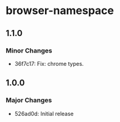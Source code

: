 # browser-namespace

## 1.1.0

### Minor Changes

- 36f7c17: Fix: chrome types.

## 1.0.0

### Major Changes

- 526ad0d: Initial release
